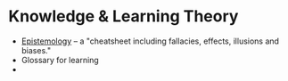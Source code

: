 # Knowledge & Learning Theory

* [Epistemology](https://wiki.xxiivv.com/#epistemology) – a "cheatsheet including fallacies, effects, illusions and biases."
* Glossary for learning
* 


